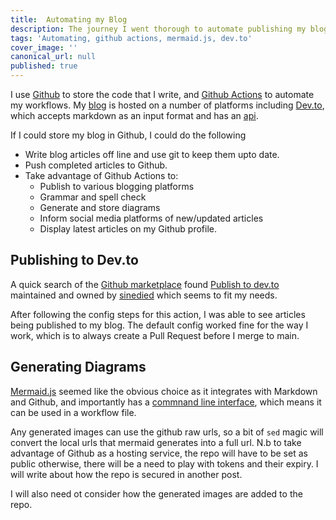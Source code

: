 ```yaml
---
title:  Automating my Blog
description: The journey I went thorough to automate publishing my blog.
tags: 'Automating, github actions, mermaid.js, dev.to'
cover_image: ''
canonical_url: null
published: true
---
```


I use [Github](https://www.github.com) to store the code that I write, and [Github Actions](https://github.com/features/actions) to automate my workflows. My [blog](https://dev.to/jonashdown) is hosted on a number of platforms including [Dev.to](https://dev.to/jonashdown), which accepts markdown as an input format and has an [api](https://developers.forem.com/api).

If I could store my blog in Github, I could do the following
 - Write blog articles off line and use git to keep them upto date.
 - Push completed articles to Github.
 - Take advantage of Github Actions to:
   - Publish to various blogging platforms
   - Grammar and spell check
   - Generate and store diagrams 
   - Inform social media platforms of new/updated articles
   - Display latest articles on my Github profile.

## Publishing to Dev.to
A quick search of the [Github marketplace](https://github.com/marketplace?category=&type=actions&verification=&query=dev.to) found [Publish to dev.to](https://github.com/marketplace/actions/publish-to-dev-to) maintained and owned by [sinedied](https://dev.to/sinedied) which seems to fit my needs. 

After following the config steps for this action, I was able to see articles being published to my blog. The default config worked fine for the way I work, which is to always create a Pull Request before I merge to main.

## Generating Diagrams
[Mermaid.js](https://mermaid.js.org/) seemed like the obvious choice as it integrates with Markdown and Github, and importantly has a [commnand line interface](https://github.com/mermaid-js/mermaid-cli), which means it can be used in a workflow file.

Any generated images can use the github raw urls, so a bit of `sed` magic will convert the local urls that mermaid generates into a full url. N.b to take advantage of Github as a hosting service, the repo will have to be set as public otherwise, there will be a need to play with tokens and their expiry. I will write about how the repo is secured in another post.

I will also need ot consider how the generated images are added to the repo.

